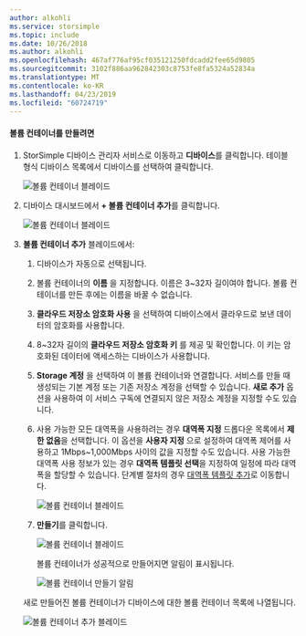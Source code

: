 ```yaml
---
author: alkohli
ms.service: storsimple
ms.topic: include
ms.date: 10/26/2018
ms.author: alkohli
ms.openlocfilehash: 467af776af95cf035121250fdcadd2fee65d9805
ms.sourcegitcommit: 3102f886aa962842303c8753fe8fa5324a52834a
ms.translationtype: MT
ms.contentlocale: ko-KR
ms.lasthandoff: 04/23/2019
ms.locfileid: "60724719"
---
```

#### <a name="to-create-a-volume-container"></a>볼륨 컨테이너를 만들려면
1. StorSimple 디바이스 관리자 서비스로 이동하고 **디바이스**를 클릭합니다. 테이블 형식 디바이스 목록에서 디바이스를 선택하여 클릭합니다. 

    ![볼륨 컨테이너 블레이드](./media/storsimple-8000-create-volume-container/createvolumecontainer1.png)

2. 디바이스 대시보드에서 **+ 볼륨 컨테이너 추가**를 클릭합니다.

    ![볼륨 컨테이너 블레이드](./media/storsimple-8000-create-volume-container/createvolumecontainer2.png)

3. **볼륨 컨테이너 추가** 블레이드에서:
   
   1. 디바이스가 자동으로 선택됩니다.
   2. 볼륨 컨테이너의 **이름** 을 지정합니다. 이름은 3~32자 길이여야 합니다. 볼륨 컨테이너를 만든 후에는 이름을 바꿀 수 없습니다.
   3. **클라우드 저장소 암호화 사용** 을 선택하여 디바이스에서 클라우드로 보낸 데이터의 암호화를 사용합니다.
   4. 8~32자 길이의 **클라우드 저장소 암호화 키** 를 제공 및 확인합니다. 이 키는 암호화된 데이터에 액세스하는 디바이스가 사용합니다.
   5. **Storage 계정** 을 선택하여 이 볼륨 컨테이너와 연결합니다. 서비스를 만들 때 생성되는 기본 계정 또는 기존 저장소 계정을 선택할 수 있습니다. **새로 추가** 옵션을 사용하여 이 서비스 구독에 연결되지 않은 저장소 계정을 지정할 수도 있습니다.
   6. 사용 가능한 모든 대역폭을 사용하려는 경우 **대역폭 지정** 드롭다운 목록에서 **제한 없음**을 선택합니다. 이 옵션을 **사용자 지정** 으로 설정하여 대역폭 제어를 사용하고 1Mbps~1,000Mbps 사이의 값을 지정할 수도 있습니다.
      사용 가능한 대역폭 사용 정보가 있는 경우 **대역폭 템플릿 선택**을 지정하여 일정에 따라 대역폭을 할당할 수 있습니다. 단계별 절차의 경우 [대역폭 템플릿 추가](../articles/storsimple/storsimple-8000-manage-bandwidth-templates.md#add-a-bandwidth-template)로 이동합니다.

      ![볼륨 컨테이너 블레이드](./media/storsimple-8000-create-volume-container/createvolumecontainer6b.png)
   7. **만들기**를 클릭합니다.

        ![볼륨 컨테이너 블레이드](./media/storsimple-8000-create-volume-container/createvolumecontainer6.png)
   
       볼륨 컨테이너가 성공적으로 만들어지면 알림이 표시됩니다.

       ![볼륨 컨테이너 만들기 알림](./media/storsimple-8000-create-volume-container/createvolumecontainer8.png)

   새로 만들어진 볼륨 컨테이너가 디바이스에 대한 볼륨 컨테이너 목록에 나열됩니다.

   ![볼륨 컨테이너 추가 블레이드](./media/storsimple-8000-create-volume-container/createvolumecontainer9.png)


